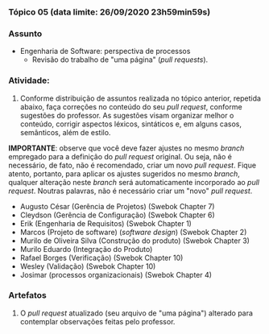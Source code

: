 ### Tópico 05  (data limite: **26/09/2020 23h59min59s**)

### Assunto

- Engenharia de Software: perspectiva de processos
  - Revisão do trabalho de "uma página" (_pull requests_).

### Atividade:

1. Conforme distribuição de assuntos realizada no tópico anterior, repetida abaixo, faça correções no conteúdo do seu _pull request_, conforme sugestões do professor. As sugestões
visam organizar melhor o conteúdo, corrigir aspectos léxicos, sintáticos e, em alguns casos, semânticos, além de estilo. 

**IMPORTANTE**: observe que você deve fazer ajustes no mesmo _branch_ empregado para a definição do _pull request_ original. Ou seja, não é necessário, de fato, não é recomendado, criar um novo _pull request_. Fique atento, portanto, para aplicar os
ajustes sugeridos no mesmo _branch_, qualquer alteração neste _branch_ será automaticamente incorporado ao _pull request_. Noutras palavras, não é necessário criar um "novo" _pull request_.

- Augusto César (Gerência de Projetos) (Swebok Chapter 7)
- Cleydson (Gerência de Configuração) (Swebok Chapter 6)
- Erik (Engenharia de Requisitos) (Swebok Chapter 1)
- Marcos (Projeto de software) (_software design_) (Swebok Chapter 2)
- Murilo de Oliveira Silva (Construção do produto) (Swebok Chapter 3)
- Murilo Eduardo (Integração do Produto) 
- Rafael Borges (Verificação) (Swebok Chapter 10) 
- Wesley (Validação) (Swebok Chapter 10)
- Josimar (processos organizacionais) (Swebok Chapter 4)

### Artefatos

1. O _pull request_ atualizado (seu arquivo de "uma página") alterado para contemplar observações feitas pelo professor.

